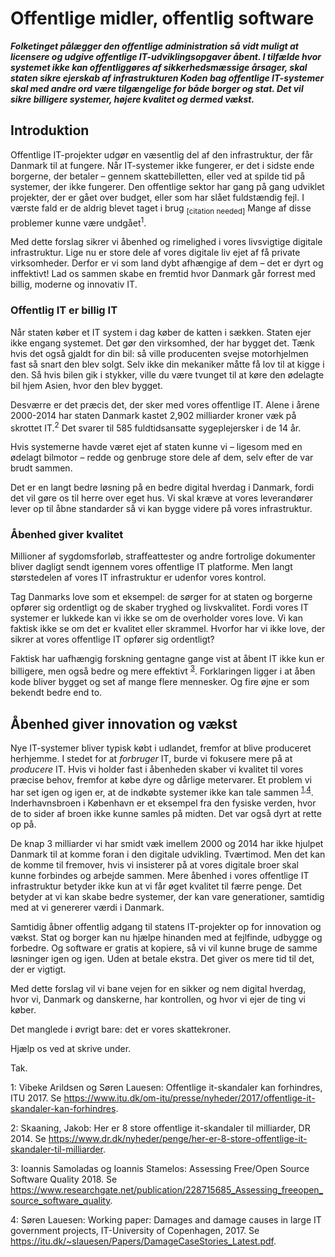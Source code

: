 # Offentlige midler, offentlig software

***Folketinget pålægger den offentlige administration så vidt muligt at licensere og udgive offentlige IT-udviklingsopgaver åbent. I tilfælde hvor systemet ikke kan offentliggøres af sikkerhedsmæssige årsager, skal staten sikre ejerskab af infrastrukturen
Koden bag offentlige IT-systemer skal med andre ord være tilgængelige for både borger og stat. Det vil sikre billigere systemer, højere kvalitet og dermed vækst.***

## Introduktion
Offentlige IT-projekter udgør en væsentlig del af den infrastruktur, der får Danmark til at fungere.
Når IT-systemer ikke fungerer, er det i sidste ende borgerne, der betaler &ndash; gennem skattebilletten, eller ved at spilde tid på systemer, der ikke fungerer.
Den offentlige sektor har gang på gang udviklet projekter, der er gået over budget, eller som har slået fuldstændig fejl. I værste fald er de aldrig  blevet taget i brug <sub>[citation needed]</sub>
Mange af disse problemer kunne være undgået<sup><a name="itu">1</a></sup>.

Med dette forslag sikrer vi åbenhed og rimelighed i vores livsvigtige digitale infrastruktur.
Lige nu er store dele af vores digitale liv ejet af få private virksomheder. Derfor er vi som land dybt afhængige af dem &ndash; det er dyrt og inffektivt!
Lad os sammen skabe en fremtid hvor Danmark går forrest med billig, moderne og innovativ IT.

### Offentlig IT er billig IT
Når staten køber et IT system i dag køber de katten i sækken.
Staten ejer ikke engang systemet.
Det gør den virksomhed, der har bygget det.
Tænk hvis det også gjaldt for din bil: så ville producenten svejse motorhjelmen fast så snart den blev solgt.
Selv ikke din mekaniker måtte få lov til at kigge i den.
Så hvis bilen gik i stykker, ville du være tvunget til at køre den ødelagte bil hjem Asien, hvor den blev bygget.

Desværre er det præcis det, der sker med vores offentlige IT.
Alene i årene 2000-2014 har staten Danmark kastet 2,902 milliarder kroner væk på skrottet IT.<sup><a name="dr8">2</a></sup>
Det svarer til 585 fuldtidsansatte sygeplejersker i de 14 år.

Hvis systemerne havde været ejet af staten kunne vi &ndash; ligesom med en ødelagt bilmotor &ndash; redde og genbruge store dele af dem, selv efter de var brudt sammen.

Det er en langt bedre løsning på en bedre digital hverdag i Danmark, fordi det vil gøre os til herre over eget hus. Vi skal kræve
at vores leverandører lever op til åbne standarder så vi kan bygge videre på vores infrastruktur.

### Åbenhed giver kvalitet
Millioner af sygdomsforløb, straffeattester og andre fortrolige
dokumenter bliver dagligt sendt igennem vores offentlige IT platforme. Men langt størstedelen af vores IT infrastruktur er udenfor vores kontrol.

Tag Danmarks love som et eksempel: de sørger for at staten og borgerne opfører sig ordentligt og de skaber tryghed og livskvalitet.
Fordi vores IT systemer er lukkede kan vi ikke se om de overholder vores love.
Vi kan faktisk ikke se om det er kvalitet eller skrammel.
Hvorfor har vi ikke love, der sikrer at vores offentlige IT opfører sig ordentligt?

Faktisk har uafhængig forskning gentagne gange vist at åbent IT ikke kun er billigere, men også bedre og mere effektivt <sup>[3](#samoladas)</sup>.
Forklaringen ligger i at åben kode bliver bygget og set af mange flere mennesker. Og fire øjne er som bekendt bedre end to.

## Åbenhed giver innovation og vækst
Nye IT-systemer bliver typisk købt i udlandet, fremfor at blive produceret
herhjemme. I stedet for at *forbruger* IT, burde vi fokusere mere på
at *producere* IT. Hvis vi holder fast i åbenheden skaber vi kvalitet til vores
præcise behov, fremfor at købe dyre og dårlige metervarer.
Et problem vi har set igen og igen er, at de indkøbte systemer ikke kan tale sammen
<sup>[1](#ITU),[4](#Lauesen)</sup>. Inderhavnsbroen i København er et eksempel fra den
fysiske verden, hvor de to sider af broen ikke kunne samles på midten. Det var også dyrt at rette op på.

De knap 3 milliarder vi har smidt væk imellem 2000 og 2014 har ikke hjulpet Danmark til
at komme foran i den digitale udvikling. Tværtimod. Men det kan de komme til fremover, hvis vi insisterer på at vores digitale broer skal kunne forbindes og arbejde sammen.
Mere åbenhed i vores offentlige IT infrastruktur betyder ikke kun at vi får øget
kvalitet til færre penge. Det betyder at vi kan skabe bedre systemer, der
kan vare generationer, samtidig med at vi genererer værdi i Danmark.

Samtidig åbner offentlig adgang til statens IT-projekter op for innovation og vækst. Stat og borger kan nu hjælpe hinanden med at fejlfinde, udbygge og forbedre.
Og software er gratis at kopiere, så vi vil kunne bruge de samme løsninger igen og igen. Uden at betale ekstra. Det giver os mere tid til det, der er vigtigt.

Med dette forslag vil vi bane vejen for en sikker og nem digital hverdag, hvor vi, Danmark og danskerne, har kontrollen, og hvor vi ejer de ting vi køber.

Det manglede i øvrigt bare: det er vores skattekroner.

Hjælp os ved at skrive under.

Tak.

<a name="ITU">1</a>: Vibeke Arildsen og Søren Lauesen: Offentlige it-skandaler kan forhindres, ITU 2017.
Se https://www.itu.dk/om-itu/presse/nyheder/2017/offentlige-it-skandaler-kan-forhindres.

<a name="dr8">2</a>: Skaaning, Jakob: Her er 8 store offentlige it-skandaler til milliarder, DR 2014. Se
https://www.dr.dk/nyheder/penge/her-er-8-store-offentlige-it-skandaler-til-milliarder.

<a name="samoladas">3</a>: Ioannis Samoladas og Ioannis Stamelos: Assessing Free/Open Source Software Quality 2018. Se https://www.researchgate.net/publication/228715685_Assessing_freeopen_source_software_quality.

<a name="Lauesen">4</a>: Søren Lauesen: Working paper: Damages and damage causes in
large IT government projects, IT-University of Copenhagen, 2017. Se
https://itu.dk/~slauesen/Papers/DamageCaseStories_Latest.pdf.
